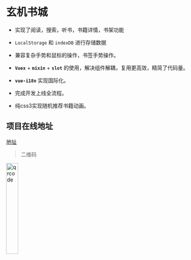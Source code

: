 # 玄机书城

- 实现了阅读，搜索，听书，书籍详情，书架功能

- `LocalStorage` 和 `indexDB` 进行存储数据

- 兼容复杂手势和鼠标的操作，书签手势操作。

- **`Vuex`** + **`mixin`** + **`slot`** 的使用，解决组件解耦，复用更高效，精简了代码量。

- **`vue-i18n`** 实现国际化。

- 完成开发上线全流程。

- 纯css3实现随机推荐书籍动画。

## 项目在线地址

[地址](http://xjdd.xyz/book)

> 二维码

<img src="https://yimg.xjdd.xyz/qrcode.png" alt="qrcode" style="height: 25% !important;width: 25% !important;" />